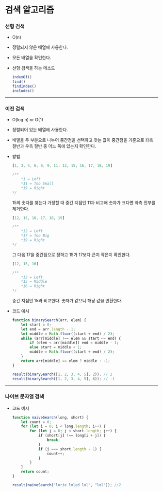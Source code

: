 # 검색 알고리즘

### 선형 검색

- O(n)
- 정렬되지 않은 배열에 사용한다.
- 모든 배열을 확인한다.
- 선형 검색을 하는 메소드

    ```jsx
    indexOf()
    find()
    findIndex()
    includes()
    ```

<hr>

### 이진 검색

- O(log n) or O(1)
- 정렬되어 있는 배열에 사용한다.
- 배열을 두 부분으로 나누어 중간점을 선택하고 찾는 값이 중간점을 기준으로 좌측 절반과 우측 절반 중 어느 쪽에 있는지 확인한다.
- 방법

    ```jsx
    [1, 3, 4, 6, 8, 9, 11, 12, 15, 16, 17, 18, 19]
    
    /**
        *1 = Left
        *11 = Too Small
        *19 = Right
    */
    ```

  15의 숫자를 찾는다 가정할 때 중간 지점인 11과 비교해 숫자가 크다면 좌측 전부를 제거한다.

    ```jsx
    [12, 15, 16, 17, 18, 19]
    
    /**
        *12 = Left
        *17 = Too Big
        *19 = Right
    */ 
    ```

  그 다음 17을 중간점으로 정하고 15가 17보다 큰지 작은지 확인한다.

    ```jsx
    [12, 15, 16]
    
    /**
        *12 = Left
        *15 = Middle
        *16 = Right
    */ 
    ```

  중간 지점인 15와 비교한다. 숫자가 같으니 해당 값을 반환한다.

- 코드 예시

    ```jsx
    function binarySearch(arr, elem) {
        let start = 0;
        let end = arr.length - 1;
        let middle = Math.floor((start + end) / 2);
        while (arr[middle] !== elem && start <= end) {
            if (elem < arr[middle]) end = middle - 1;
            else start = middle + 1;
            middle = Math.floor((start + end) / 2);
        }
        return arr[middle] == elem ? middle : -1;
    }
    
    result(binarySearch([1, 2, 3, 4, 5], 2)); // 1
    result(binarySearch([1, 2, 3, 4, 5], 6)); // -1
    ```
<hr>

### 나이브 문자열 검색

- 코드 예시

    ```jsx
    function naiveSearch(long, short) {
        let count = 0;
        for (let i = 0; i < long.length; i++) {
            for (let j = 0; j < short.length; j++) {
                if (short[j] !== long[i + j]) {
                    break;
                }
                if (j === short.length - 1) {
                    count++;
                }
            }
        }
        return count;
    }
    
    result(naiveSearch("lorie loled lol", "lol")); //2
    ```
